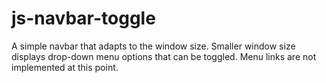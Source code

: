 # js-navbar-toggle
 
 A simple navbar that adapts to the window size. Smaller window size displays drop-down menu options that can be toggled.
 Menu links are not implemented at this point.
